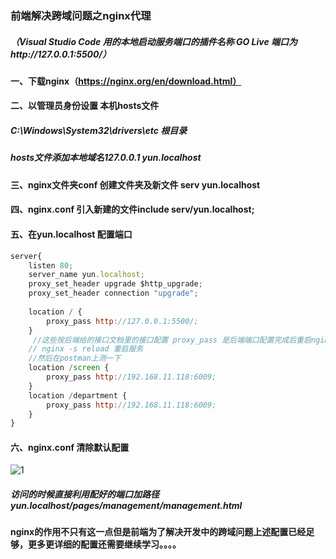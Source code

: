 ### 前端解决跨域问题之nginx代理

##### （Visual Studio Code 用的本地启动服务端口的插件名称	GO Live	 端口为http://127.0.0.1:5500/）

#### 一、下载nginx（https://nginx.org/en/download.html）

#### 二、以管理员身份设置 本机hosts文件

##### 	C:\Windows\System32\drivers\etc 根目录

##### 	hosts文件添加本地域名127.0.0.1 yun.localhost

#### 三、nginx文件夹conf 创建文件夹及新文件  serv   yun.localhost

#### 四、nginx.conf 引入新建的文件include serv/yun.localhost;

#### 五、在yun.localhost 配置端口


```js
server{
    listen 80;
    server_name yun.localhost;
    proxy_set_header upgrade $http_upgrade;
    proxy_set_header connection "upgrade";
   
	location / {
    	proxy_pass http://127.0.0.1:5500/;
	}
     //这些按后端给的接口文档里的接口配置 proxy_pass 是后端端口配置完成后重启nginx 
    // nginx -s reload 重启服务
    //然后在postman上测一下
	location /screen {
    	proxy_pass http://192.168.11.118:6009;
	}
	location /department {
    	proxy_pass http://192.168.11.118:6009;
	}
}
```


#### 六、nginx.conf 清除默认配置



![1](https://github.com/PandoraSB0X/record/blob/master/note/img/nginx.png?raw=true)

##### 访问的时候直接利用配好的端口加路径  yun.localhost/pages/management/management.html

#### nginx的作用不只有这一点但是前端为了解决开发中的跨域问题上述配置已经足够，更多更详细的配置还需要继续学习。。。。







